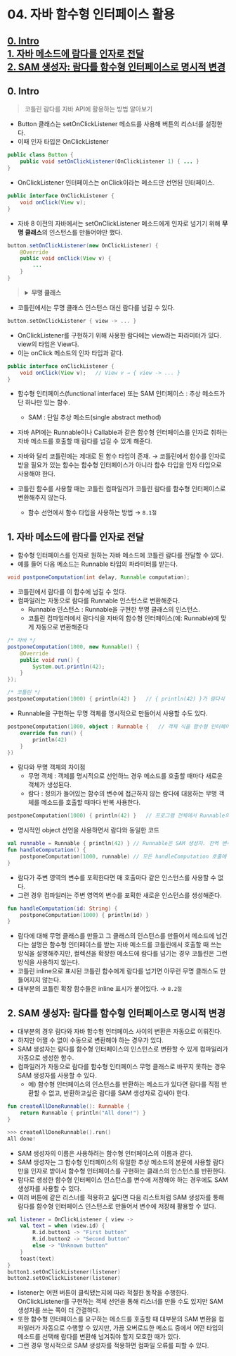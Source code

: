 # 04. 자바 함수형 인터페이스 활용

[0. Intro](#0-Intro)  
[1. 자바 메소드에 람다를 인자로 전달](#1-자바-메소드에-람다를-인자로-전달)  
[2. SAM 생성자: 람다를 함수형 인터페이스로 명시적 변경](#2-SAM-생성자-람다를-함수형-인터페이스로-명시적-변경)  
---

## 0. Intro

> 코틀린 람다를 자바 API에 활용하는 방법 알아보기

* Button 클래스는 setOnClickListener 메소드를 사용해 버튼의 리스너를 설정한다.
* 이때 인자 타입은 OnClickListener

```java
public class Button {
    public void setOnClickListener(OnClickListener 1) { ... }
}
```
* OnClickListener 인터페이스는 onClick이라는 메소드만 선언된 인터페이스.
```java
public interface OnClickListener {
    void onClick(View v);
}
```
* 자바 8 이전의 자바에서는 setOnClickListener 메소드에게 인자로 넘기기 위해 **무명 클래스**의 인스턴스를 만들어야만 했다.
```java
button.setOnClickListener(new OnClickListener) {
    @Override
    public void onClick(View v) {
        ...
    }
}
```

> <details>
>     <summary style="font-weight: bold">무명 클래스</summary>
>     <ul>
>         <li>이름이 없는 클래스. 클래스 선언과 동시에 인스턴스를 생성하여 일회성으로 사용되는 클래스로, 주로 기존 클래스를 상속하거나 인터페이스를 구현할 때 사용된다.
>         <li>무명 클래스를 사용하면 별도의 클래스를 정의하지 않고도 필요한 기능을 즉석에서 구현할 수 있어 코드가 더욱 간결해진다.
>     </ul>
> </details>

* 코틀린에서는 무명 클래스 인스턴스 대신 람다를 넘길 수 있다.
```kotlin
button.setOnClickListener { view -> ... }
```
* OnClickListener를 구현하기 위해 사용한 람다에는 view라는 파라미터가 있다. view의 타입은 View다.
* 이는 onClick 메소드의 인자 타입과 같다.
```java
public interface onClickListener {
    void onClick(View v);   // View v → { view -> ... }
}
```
* 함수형 인터페이스(functional interface) 또는 SAM 인터페이스 : 추상 메소드가 단 하나만 있는 함수.
  * SAM : 단일 추상 메소드(single abstract method)
* 자바 API에는 Runnable이나 Callable과 같은 함수형 인터페이스를 인자로 취하는 자바 메소드를 호출할 때 람다를 넘길 수 있게 해준다.

* 자바와 달리 코틀린에는 제대로 된 함수 타입이 존재. → 코틀린에서 함수를 인자로 받을 필요가 있는 함수는 함수형 인터페이스가 아니라 함수 타입을 인자 타입으로 사용해야 한다. 
* 코틀린 함수를 사용할 때는 코틀린 컴파일러가 코틀린 람다를 함수형 인터페이스로 변환해주지 않는다.
  * 함수 선언에서 함수 타입을 사용하는 방법 → `8.1절`


## 1. 자바 메소드에 람다를 인자로 전달

* 함수형 인터페이스를 인자로 원하는 자바 메소드에 코틀린 람다를 전달할 수 있다.
* 예를 들어 다음 메소드는 Runnable 타입의 파라미터를 받는다.
```java
void postponeComputation(int delay, Runnable computation);
```
* 코틀린에서 람다를 이 함수에 넘길 수 있다.
* 컴파일러는 자동으로 람다를 Runnable 인스턴스로 변환해준다.
  * Runnable 인스턴스 : Runnable을 구현한 무명 클래스의 인스턴스.
  * 코틀린 컴파일러에서 람다식을 자바의 함수형 인터페이스(예: Runnable)에 맞게 자동으로 변환해준다
```java
/* 자바 */
postponeComputation(1000, new Runnable() {
    @Override
    public void run() {
        System.out.println(42);
    }
});
```
```kotlin
/* 코틀린 */
postponeComputation(1000) { println(42) }   // { println(42) }가 람다식
```
* Runnable을 구현하는 무명 객체를 명시적으로 만들어서 사용할 수도 있다.
```kotlin
postponeComputation(1000, object : Runnable {   // 객체 식을 함수형 인터페이스 구현으로 넘긴다.
    override fun run() {
        println(42)
    }
})
```

* 람다와 무명 객체의 차이점
  * 무명 객체 : 객체를 명시적으로 선언하느 경우 메소드를 호출할 때마다 새로운 객체가 생성된다.
  * 람다 : 정의가 들어있는 함수의 변수에 접근하지 않는 람다에 대응하는 무명 객체를 메소드를 호출할 때마다 반복 사용한다.
```kotlin
postponeComputation(1000) { println(42) }   // 프로그램 전체에서 Runnable의 인스턴스는 단 하나만 만들어진다.
```
* 명시적인 object 선언을 사용하면서 람다와 동일한 코드
```kotlin
val runnable = Runnable { println(42) } // Runnable은 SAM 생성자. 전역 변수로 컴파일되므로 프로그램 안에 단 하나의 인스턴스만 존재한다.
fun handleComputation() {
    postponeComputation(1000, runnable) // 모든 handleComputation 호출에 같은 객체를 사용한다.
}
```
* 람다가 주변 영역의 변수를 포획한다면 매 호출마다 같은 인스턴스를 사용할 수 없다.
* 그런 경우 컴파일러는 주변 영역의 변수를 포획한 새로운 인스턴스를 생성해준다.
```kotlin
fun handleComputation(id: String) {
    postponeComputation(1000) { println(id) }
}
```
* 람다에 대해 무명 클래스를 만들고 그 클래스의 인스턴스를 만들어서 메소드에 넘긴다는 설명은 함수형 인터페이스를 받는 자바 메소드를 코틀린에서 호출할 때 쓰는 방식을 설명해주지만, 컬렉션을 확장한 메소드에 람다를 넘기는 경우 코틀린은 그런 방식을 사용하지 않는다.
* 코틀린 inline으로 표시된 코틀린 함수에게 람다를 넘기면 아무런 무명 클래스도 만들어지지 않는다.
* 대부분의 코틀린 확장 함수들은 inline 표시가 붙어있다. → `8.2절`

## 2. SAM 생성자: 람다를 함수형 인터페이스로 명시적 변경

* 대부분의 경우 람다와 자바 함수형 인터페이스 사이의 변환은 자동으로 이뤄진다.
* 하지만 어쩔 수 없이 수동으로 변환해야 하는 경우가 있다.
* SAM 생성자는 람다를 함수형 인터페이스의 인스턴스로 변환할 수 있게 컴파일러가 자동으로 생성한 함수.
* 컴파일러가 자동으로 람다를 함수형 인터페이스 무명 클래스로 바꾸지 못하는 경우 SAM 생성자를 사용할 수 있다.
  * 예) 함수형 인터페이스의 인스턴스를 반환하는 메소드가 있다면 람다를 직접 반환할 수 없고, 반환하고싶은 람다를 SAM 생성자로 감싸야 한다.
```kotlin
fun createAllDoneRunnable(): Runnable {
    return Runnable { println("All done!") }
}
```
```kotlin
>>> createAllDoneRunnable().run()
All done!
```
* SAM 생성자의 이름은 사용하려는 함수형 인터페이스의 이름과 같다.
* SAM 생성자는 그 함수형 인터페이스의 유일한 추상 메소드의 본문에 사용할 람다만을 인자로 받아서 함수형 인터페이스를 구현하는 클래스의 인스턴스를 반환한다.
* 람다로 생성한 함수형 인터페이스 인스턴스를 변수에 저장해야 하는 경우에도 SAM 생성자를 사용할 수 있다.
* 여러 버튼에 같은 리스너를 적용하고 싶다면 다음 리스트처럼 SAM 생성자를 통해 람다를 함수형 인터페이스 인스턴스로 만들어서 변수에 저장해 활용할 수 있다.
```kotlin
val listener = OnClickListener { view ->
    val text = when (view.id) {
        R.id.button1 -> "First button"
        R.id.button2 -> "Second button"
        else -> "Unknown button"
    }
    toast(text)
}
button1.setOnClickListener(listener)
button2.setOnClickListener(listener)
```
* listener는 어떤 버튼이 클릭됐는지에 따라 적절한 동작을 수행한다. OnClickListener를 구현하는 객체 선언을 통해 리스너를 만들 수도 있지만 SAM 생성자를 쓰는 쪽이 더 간결하다.
* 또한 함수형 인터페이스를 요구하는 메소드를 호출할 때 대부분의 SAM 변환을 컴파일러가 자동으로 수행할 수 있지만, 가끔 오버로드한 메소드 중에서 어떤 타입의 메소드를 선택해 람다를 변환해 넘겨줘야 할지 모호한 때가 있다.
* 그런 경우 명시적으로 SAM 생성자를 적용하면 컴파일 오류를 피할 수 있다.
























